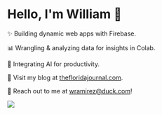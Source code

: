 # Hello, I'm William 👋

✨ Building dynamic web apps with Firebase.

📊 Wrangling & analyzing data for insights in Colab.

🤖 Integrating AI for productivity.

📝 Visit my blog at [thefloridajournal.com](https://www.thefloridajournal.com/).

📧 Reach out to me at [wramirez@duck.com](mailto:wramirez@duck.com)!

<img src="https://media0.giphy.com/media/v1.Y2lkPTc5MGI3NjExbWM0emdrMWo5Z3NtYzduNWdxMjUxNDZ6MjQ1dDNlZTltM2Q3eGxybiZlcD12MV9pbnRlcm5hbF9naWZfYnlfaWQmY3Q9Zw/LHCI5dKOzF4VAy9lSd/giphy.gif"/>
